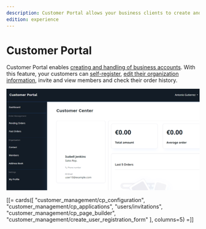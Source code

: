 ```yaml
---
description: Customer Portal allows your business clients to create and manage their company accounts.
edition: experience
---
```


# Customer Portal

Customer Portal enables [creating and handling of business accounts](https://doc.ibexa.co/projects/userguide/en/master/customer_management/manage_customers/).
With this feature, your customers can [self-register](https://doc.ibexa.co/projects/userguide/en/master/customer_management/customer_portal/),
[edit their organization information](https://doc.ibexa.co/projects/userguide/en/latest/shop_administration/customer_portal/),
invite and view members and check their order history.

![Customer Portal dashboard](img/cp_dashboard_customer_portal.png)

[[= cards([
"customer_management/cp_configuration",
"customer_management/cp_applications",
"users/invitations",
"customer_management/cp_page_builder",
"customer_management/create_user_registration_form"
], columns=5) =]]

